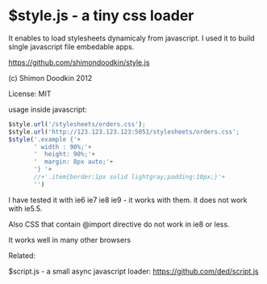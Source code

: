 $style.js - a tiny css loader
========
It enables to load stylesheets dynamicaly from javascript.
I used it to build single javascript file embedable apps.

https://github.com/shimondoodkin/style.js

(c) Shimon Doodkin 2012

License: MIT

usage inside javascript:

```javascript
$style.url('/stylesheets/orders.css');
$style.url('http://123.123.123.123:5051/stylesheets/orders.css';
$style('.example {'+
       ' width : 90%;'+
       '  height: 90%;'+
       '  margin: 8px auto;'+
       '} '+
       //+'.item{border:1px solid lightgray;padding:10px;}'+
       '')
```

I have tested it with ie6 ie7 ie8 ie9 - it works with them. it does not work with ie5.5.

Also CSS that contain @import directive do not work in ie8 or less.

It works well in many other browsers


Related:

$script.js - a small async javascript loader: https://github.com/ded/script.js
